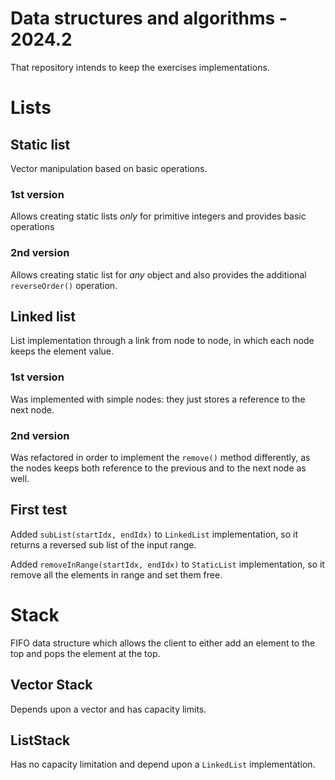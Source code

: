 # Data structures and algorithms - 2024.2 

That repository intends to keep the exercises implementations.

# Lists

## Static list

Vector manipulation based on basic operations.

### 1st version
Allows creating static lists *only* for primitive integers and provides basic operations

### 2nd version
Allows creating static list for *any* object and also provides the additional `reverseOrder()` operation.

## Linked list

List implementation through a link from node to node, in which each node keeps the element value.

### 1st version

Was implemented with simple nodes: they just stores a reference to the next node.

### 2nd version

Was refactored in order to implement the `remove()` method differently, 
as the nodes keeps both reference to the previous and to the next node as well.

## First test

Added `subList(startIdx, endIdx)` to `LinkedList` implementation, so it returns a reversed sub list of the input range.

Added `removeInRange(startIdx, endIdx)` to `StaticList` implementation, so it remove all the elements in range and set them free.

# Stack

FIFO data structure which allows the client to either add an element to the top and pops the element at the top.

## Vector Stack

Depends upon a vector and has capacity limits.

## ListStack

Has no capacity limitation and depend upon a `LinkedList` implementation.
